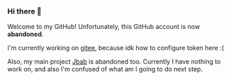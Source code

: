 ### Hi there 👋

Welcome to my GitHub! Unfortunately, this GitHub account is now **abandoned**.

I'm currently working on [gitee](https://gitee.com/foolish-shabby), because idk how to configure token here :(

Also, my main project [Jbab](https://github.com/xiaohuangren1001/Jbab) is abandoned too. Currently I have nothing to work on, and also I'm confused of what am I going to do next step.

<!--
**xiaohuangren1001/xiaohuangren1001** is a ✨ _special_ ✨ repository because its `README.md` (this file) appears on your GitHub profile.

Here are some ideas to get you started:

- 🔭 I’m currently working on ...
- 🌱 I’m currently learning ...
- 👯 I’m looking to collaborate on ...
- 🤔 I’m looking for help with ...
- 💬 Ask me about ...
- 📫 How to reach me: ...
- 😄 Pronouns: ...
- ⚡ Fun fact: ...
-->
